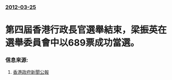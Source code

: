 ### [2012-03-25](/news/2012/03/25/index.md)

##### 
# 第四屆香港行政長官選舉結束，梁振英在選舉委員會中以689票成功當選。




### 信息来源:

1. [香港政府新聞公報](http://www.info.gov.hk/gia/general/201203/25/P201203250287.htm)
